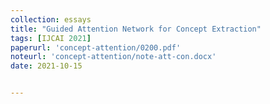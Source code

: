 ```yaml
---
collection: essays
title: "Guided Attention Network for Concept Extraction"
tags: [IJCAI 2021]
paperurl: 'concept-attention/0200.pdf'
noteurl: 'concept-attention/note-att-con.docx'
date: 2021-10-15


---
```



